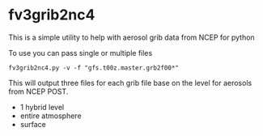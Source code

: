 # fv3grib2nc4


This is a simple utility to help with aerosol grib data from NCEP for python

To use you can pass single or multiple files

```
fv3grib2nc4.py -v -f "gfs.t00z.master.grb2f00*"
```

This will output three files for each grib file base on the level for aerosols from NCEP POST.

- 1 hybrid level
- entire atmosphere
- surface

